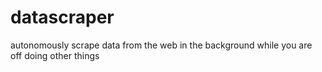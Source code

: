# datascraper
autonomously scrape data from the web in the background while you are off doing other things
